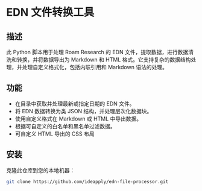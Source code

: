 # EDN 文件转换工具

## 描述
此 Python 脚本用于处理 Roam Research 的 EDN 文件，提取数据，进行数据清洗和转换，并将数据导出为 Markdown 和 HTML 格式。它支持复杂的数据结构处理，并处理自定义格式化，包括内联引用和 Markdown 语法的处理。

## 功能
- 在目录中获取并处理最新或指定日期的 EDN 文件。
- 将 EDN 数据转换为类 JSON 结构，并处理层次化数据块。
- 使用自定义格式在 Markdown 或 HTML 中导出数据。
- 根据可自定义的白名单和黑名单过滤数据。
- 可自定义 HTML 导出的 CSS 布局

## 安装
克隆此仓库到您的本地机器：
```bash
git clone https://github.com/ideapply/edn-file-processor.git
